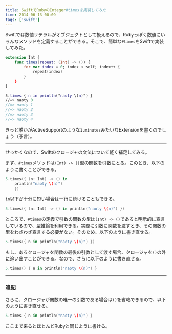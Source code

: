 ```yaml
---
title: SwiftでRubyのInteger#timesを実装してみた
time: 2014-06-13 00:09
tags: ['swift']
---
```



Swiftでは数値リテラルがオブジェクトとして扱えるので、Rubyっぽく数値にいろんなメソッドを定義することができる。そこで、簡単な`#times`をSwiftで実装してみた。

```swift
extension Int {
	func times(repeat: (Int) -> ()) {
		for var index = 0; index < self; index++ {
			repeat(index)
		}
	}
}

5.times { n in println("naoty \(n)") }
//=> naoty 0
//=> naoty 1
//=> naoty 2
//=> naoty 3
//=> naoty 4
```

きっと誰かがActiveSupportのような`1.minutes`みたいなExtensionを書くのでしょう（予言）。

---

せっかくなので、Swiftのクロージャの文法について軽く補足してみる。

まず、`#times`メソッドは`(Int) -> ()`型の関数を引数にとる。このとき、以下のように書くことができる。

```swift
5.times({ (n: Int) -> () in
	println("naoty \(n)")
	})
```

`in`以下が十分に短い場合は一行に続けることもできる。

```swift
5.times({ (n: Int) -> () in println("naoty \(n)") })
```

ところで、`#times`の定義で引数の関数の型は`(Int) -> ()`であると明示的に宣言しているので、型推論を利用できる。実際に引数に関数を渡すとき、その関数の型をわざわざ宣言する必要がない。そのため、以下のように書き直せる。

```swift
5.times({ n in println("naoty \(n)") })
```

もし、あるクロージャを関数の最後の引数として渡す場合、クロージャを`()`の外に追い出すことができる。なので、さらに以下のように書き直せる。

```swift
5.times() { n in println("naoty \(n)") }
```

---

### 追記

さらに、クロージャが関数の唯一の引数である場合は`()`を省略できるので、以下のように書き直せる。

```swift
5.times { n in println("naoty \(n)") }
```

ここまで来るとほとんどRubyと同じように書ける。

